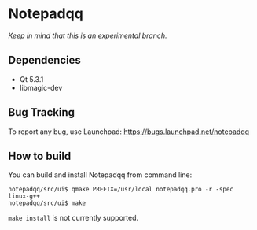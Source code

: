 Notepadqq
=========

_Keep in mind that this is an experimental branch._

Dependencies
------------
   * Qt 5.3.1
   * libmagic-dev

Bug Tracking
------------
To report any bug, use Launchpad: https://bugs.launchpad.net/notepadqq

How to build
------------
You can build and install Notepadqq from command line:

    notepadqq/src/ui$ qmake PREFIX=/usr/local notepadqq.pro -r -spec linux-g++
    notepadqq/src/ui$ make
    
`make install` is not currently supported.
